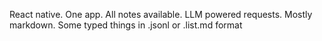 React native. One app. All notes available. LLM powered requests. Mostly markdown. Some typed things in .jsonl or .list.md format